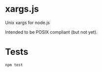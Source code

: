 # xargs.js

Unix xargs for node.js

Intended to be POSIX compliant (but not yet).

# Tests

    npm test

